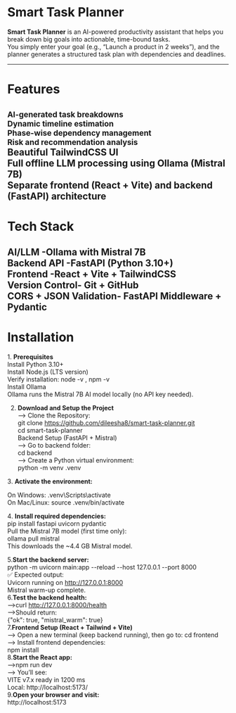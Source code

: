 #  Smart Task Planner

**Smart Task Planner** is an AI-powered productivity assistant that helps you break down big goals into actionable, time-bound tasks.  
You simply enter your goal (e.g., “Launch a product in 2 weeks”), and the planner generates a structured task plan with dependencies and deadlines.

---
# Features

<small> AI-generated task breakdowns</small><BR>
<small> Dynamic timeline estimation</small><br>
 <small>Phase-wise dependency management</small><br>
 <small>Risk and recommendation analysis</small><br>
<smart> Beautiful TailwindCSS UI</small><br>
<smart> Full offline LLM processing using Ollama (Mistral 7B)</smart><br>
 <smart>Separate frontend (React + Vite) and backend (FastAPI) architecture</smart><br>
---

# Tech Stack

 AI/LLM	-Ollama with Mistral 7B<br>
 Backend API	-FastAPI (Python 3.10+)<br>
 Frontend	-React + Vite + TailwindCSS<br>
 Version Control-	Git + GitHub<br>
 CORS + JSON Validation-	FastAPI Middleware + Pydantic<br>
---
# Installation
 1️. **Prerequisites**<br>
    Install Python 3.10+<br>
    Install Node.js (LTS version)<br>
       Verify installation: node -v , npm -v<br>
    Install Ollama<br>
      Ollama runs the Mistral 7B AI model locally (no API key needed).<br>

  2. **Download and Setup the Project**<br>
 --> Clone the Repository:<br>
      git clone https://github.com/dileesha8/smart-task-planner.git<br>
    cd smart-task-planner<br>
    Backend Setup (FastAPI + Mistral)<br>
--> Go to backend folder:<br>
     cd backend<br>
--> Create a Python virtual environment:<br>
     python -m venv .venv<br>

  3️. **Activate the environment:**<br>

On Windows: .venv\Scripts\activate<br>
On Mac/Linux: source .venv/bin/activate<br>

  4️. **Install required dependencies:**<br>
pip install fastapi uvicorn pydantic<br>
Pull the Mistral 7B model (first time only):<br>
ollama pull mistral<br>
This downloads the ~4.4 GB Mistral model.<br>

 5.**Start the backend server:**<br>
python -m uvicorn main:app --reload --host 127.0.0.1 --port 8000<br>
✅ Expected output:<br>
Uvicorn running on http://127.0.0.1:8000<br>
Mistral warm-up complete.<br>
6.**Test the backend health:**<br>
-->curl http://127.0.0.1:8000/health<br>
-->Should return:<br>
    {"ok": true, "mistral_warm": true}<br>
7.**Frontend Setup (React + Tailwind + Vite)**<br>
--> Open a new terminal (keep backend running), then go to: cd frontend<br>
--> Install frontend dependencies:<br>
    npm install<br>
8.**Start the React app:**<br>
-->npm run dev<br>
--> You’ll see:<br>
   VITE v7.x  ready in 1200 ms<br>
   Local: http://localhost:5173/<br>
9.**Open your browser and visit:**<br>
    http://localhost:5173<br>




